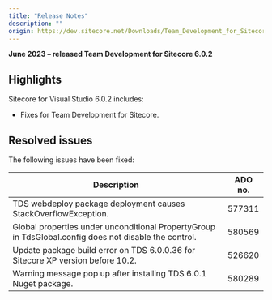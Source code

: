 ```yaml
---
title: "Release Notes"
description: ""
origin: https://dev.sitecore.net/Downloads/Team_Development_for_Sitecore/6x/Team_Development_for_Sitecore_602/Release_Notes
---
```


**June 2023 – released Team Development for Sitecore 6.0.2**

## Highlights

Sitecore for Visual Studio 6.0.2 includes:

-   Fixes for Team Development for Sitecore.

## Resolved issues

The following issues have been fixed:

 | Description | ADO no. |
 | --- | --- |
 | TDS webdeploy package deployment causes StackOverflowException. | 577311 |
 | Global properties under unconditional PropertyGroup in TdsGlobal.config does not disable the control. | 580569 |
 | Update package build error on TDS 6.0.0.36 for Sitecore XP version before 10.2. | 526620 |
 | Warning message pop up after installing TDS 6.0.1 Nuget package. | 580289 |